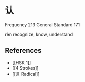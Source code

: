 # 认
Frequency 213
General Standard 171

rèn
recognize, know, understand

## References
- [[HSK 1]]
- [[4 Strokes]]
- [[言 Radical]]